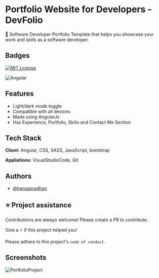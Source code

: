 
# Portfolio Website for Developers - DevFolio

🚀 Software Developer Portfolio Template that helps you showcase your work and skills as a software developer.


## Badges

[![MIT License](https://img.shields.io/badge/License-MIT-green.svg)](https://choosealicense.com/licenses/mit/)

![Angular](https://img.shields.io/badge/angular-%23DD0031.svg?style=for-the-badge&logo=angular&logoColor=white)



## Features

- Light/dark mode toggle
- Compatible with all devices
- Made using AngularJs
- Has Experience, Portfolio, Skills and Contact Me Section


## Tech Stack

**Client:** Angular, CSS, SASS, JavaScript, bootstrap

**Appliations:** VisualStudioCode, Git



## Authors

- [@hansapradhan](https://www.github.com/hansapradhan)


## ⭐️ Project assistance

Contributions are always welcome! Please create a PR to contribute.

Give a ⭐️ if this project helped you!

Please adhere to this project's `code of conduct`.



## Screenshots

![PortfolioProject](https://github.com/hansapradhan/hansapradhan.github.io/assets/66682092/2507ae8c-8a3d-4e67-96a4-da983a248fa4)

